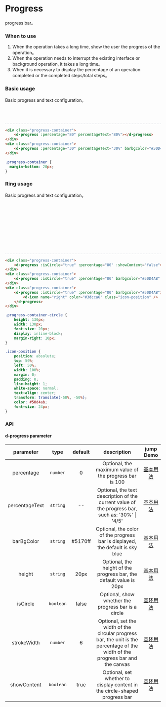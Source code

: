 # Progress

progress bar。

### When to use
1. When the operation takes a long time, show the user the progress of the operation。
2. When the operation needs to interrupt the existing interface or background operation, it takes a long time。
3. When it is necessary to display the percentage of an operation completed or the completed steps/total steps。

### Basic usage
Basic progress and text configuration。

<section class="devui-code-box-demo">
    <div class="progress-container">
        <d-progress :percentage="80" percentageText="80%"></d-progress>
    </div>
    <div class="progress-container">
        <d-progress :percentage="30" percentageText="30%" barbgcolor="#50D4AB" height="30px"></d-progress>
    </div>
</section>


```html
<div class="progress-container">
    <d-progress :percentage="80" percentageText="80%"></d-progress>
</div>
<div class="progress-container">
    <d-progress :percentage="30" percentageText="30%" barbgcolor="#50D4AB" height="30px"></d-progress>
</div>
```

```css
.progress-container {
  margin-bottom: 20px;
}
```

### Ring usage
Basic progress and text configuration。

<section class="devui-code-box-demo">
    <div class="progress-container-circle">
        <d-progress :isCircle="true" :percentage="80" :showContent="false"> </d-progress>
    </div>
    <div class="progress-container-circle">
        <d-progress :isCircle="true" :percentage="80" barbgcolor="#50D4AB" :strokeWidth="8">
        </d-progress>
    </div>
    <div class="progress-container-circle">
        <d-progress :isCircle="true" :percentage="80" barbgcolor="#50D4AB">
            <d-icon
                name="right"
                color="#3dcca6"
                class="icon-position"
            />
        </d-progress>
    </div>
</section>


```html
<div class="progress-container">
    <d-progress :isCircle="true" :percentage="80" :showContent="false"></d-progress>
</div>
<div class="progress-container">
    <d-progress :isCircle="true" :percentage="80" barbgcolor="#50D4AB" :strokeWidth="8"></d-progress>
</div>
<div class="progress-container">
    <d-progress :isCircle="true" :percentage="80" barbgcolor="#50D4AB">
        <d-icon name="right" color="#3dcca6" class="icon-position" />
    </d-progress>
</div>
```

```css
.progress-container-circle {
    height: 130px;
    width: 130px;
    font-size: 20px;
    display: inline-block;
    margin-right: 10px;
}

.icon-position {
    position: absolute;
    top: 50%;
    left: 50%;
    width: 100%;
    margin: 0;
    padding: 0;
    line-height: 1;
    white-space: normal;
    text-align: center;
    transform: translate(-50%, -50%);
    color: #50d4ab;
    font-size: 24px;
}
```

### API
#### d-progress parameter
| parameter | type | default | description | jump Demo |
| :---: | :---: | :---: | :---: | :---: |
| percentage | `number` | 0 | Optional, the maximum value of the progress bar is 100 | [基本用法](#基本用法) |
| percentageText |  `string` | -- | Optional, the text description of the current value of the progress bar, such as: '30%' \| '4/5' | [基本用法](#基本用法) |
| barBgColor |  `string` | #5170ff | Optional, the color of the progress bar is displayed, the default is sky blue | [基本用法](#基本用法) |
| height |  `string` | 20px | Optional, the height of the progress bar, the default value is 20px | [基本用法](#基本用法) |
| isCircle |  `boolean` | false | Optional, show whether the progress bar is a circle | [圆环用法](#圆环用法) |
| strokeWidth |  `number` | 6 | Optional, set the width of the circular progress bar, the unit is the percentage of the width of the progress bar and the canvas | [圆环用法](#圆环用法) |
| showContent |  `boolean` | true | Optional, set whether to display content in the circle-shaped progress bar | [圆环用法](#圆环用法) |


<style lang="scss">
.devui-code-box-demo{
    border-bottom: 1px dashed #dfe1e6;
    padding: 16px 0;
    .progress-container {
        margin-bottom: 20px;
    }
    .progress-container-circle {
        height: 130px;
        width: 130px;
        font-size: 20px;
        display: inline-block;
        margin-right: 10px;
        .icon-position {
            position: absolute;
            top: 50%;
            left: 50%;
            width: 100%;
            margin: 0;
            padding: 0;
            line-height: 1;
            white-space: normal;
            text-align: center;
            transform: translate(-50%, -50%);
            color: #50d4ab;
            font-size: 24px;
        }
    }
}
</style>
